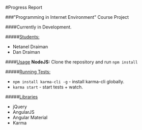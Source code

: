 #Progress Report

###"Programming in Internet Environment" Course Project

####Currently in Development.

#####<u>Students:</u>
* Netanel Draiman
* Dan Draiman

####<u>Usage</u>
**NodeJS:** Clone the repository and run `npm install`

#####<u>Running Tests:</u>
* `npm install karma-cli -g` - install karma-cli globally.
* `karma start` - start tests + watch.

#####<u>Libraries</u>
* jQuery
* AngularJS
* Angular Material
* Karma